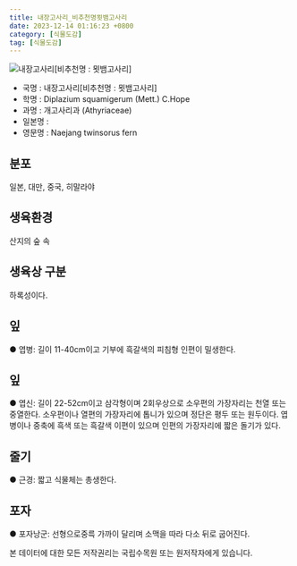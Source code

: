 ```yaml
---
title: 내장고사리_비추천명묏뱀고사리
date: 2023-12-14 01:16:23 +0800
category: [식물도감]
tag: [식물도감]
---
```




![내장고사리[비추천명 : 묏뱀고사리]](/fileUpload/plants/basic/Aspleniaceae/Diplazium/4016/3_th2.JPG)
- 국명 : 내장고사리[비추천명 : 묏뱀고사리]
- 학명 : Diplazium squamigerum (Mett.) C.Hope
- 과명 : 개고사리과 (Athyriaceae)
- 일본명 : 
- 영문명 : Naejang twinsorus fern


## 분포
일본, 대만, 중국, 히말라야
## 생육환경
산지의 숲 속
## 생육상 구분
하록성이다. 
## 잎
● 엽병: 길이 11-40cm이고 기부에 흑갈색의 피침형 인편이 밀생한다. 
## 잎
● 엽신: 길이 22-52cm이고 삼각형이며 2회우상으로 소우편의 가장자리는 천열 또는 중열한다. 소우편이나 열편의 가장자리에 톱니가 있으며 정단은 평두 또는 원두이다. 엽병이나 중축에 흑색 또는 흑갈색 이편이 있으며 인편의 가장자리에 짧은 돌기가 있다. 
## 줄기
● 근경: 짧고 식물체는 총생한다. 
## 포자
● 포자낭군: 선형으로중륵 가까이 달리며 소맥을 따라 다소 뒤로 굽어진다. 






본 데이터에 대한 모든 저작권리는 국립수목원 또는 원저작자에게 있습니다.
